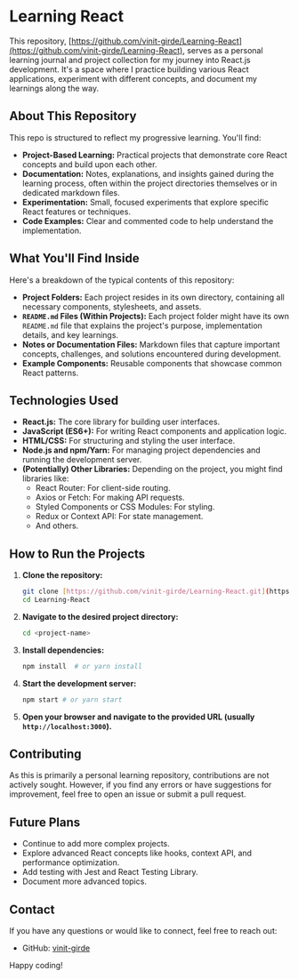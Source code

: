 # Learning React

This repository, [https://github.com/vinit-girde/Learning-React](https://github.com/vinit-girde/Learning-React), serves as a personal learning journal and project collection for my journey into React.js development. It's a space where I practice building various React applications, experiment with different concepts, and document my learnings along the way.

## About This Repository

This repo is structured to reflect my progressive learning. You'll find:

- **Project-Based Learning:** Practical projects that demonstrate core React concepts and build upon each other.
- **Documentation:** Notes, explanations, and insights gained during the learning process, often within the project directories themselves or in dedicated markdown files.
- **Experimentation:** Small, focused experiments that explore specific React features or techniques.
- **Code Examples:** Clear and commented code to help understand the implementation.

## What You'll Find Inside

Here's a breakdown of the typical contents of this repository:

- **Project Folders:** Each project resides in its own directory, containing all necessary components, stylesheets, and assets.
- **`README.md` Files (Within Projects):** Each project folder might have its own `README.md` file that explains the project's purpose, implementation details, and key learnings.
- **Notes or Documentation Files:** Markdown files that capture important concepts, challenges, and solutions encountered during development.
- **Example Components:** Reusable components that showcase common React patterns.

## Technologies Used

- **React.js:** The core library for building user interfaces.
- **JavaScript (ES6+):** For writing React components and application logic.
- **HTML/CSS:** For structuring and styling the user interface.
- **Node.js and npm/Yarn:** For managing project dependencies and running the development server.
- **(Potentially) Other Libraries:** Depending on the project, you might find libraries like:
  - React Router: For client-side routing.
  - Axios or Fetch: For making API requests.
  - Styled Components or CSS Modules: For styling.
  - Redux or Context API: For state management.
  - And others.

## How to Run the Projects

1.  **Clone the repository:**

    ```bash
    git clone [https://github.com/vinit-girde/Learning-React.git](https://www.google.com/search?q=https://github.com/vinit-girde/Learning-React.git)
    cd Learning-React
    ```

2.  **Navigate to the desired project directory:**

    ```bash
    cd <project-name>
    ```

3.  **Install dependencies:**

    ```bash
    npm install  # or yarn install
    ```

4.  **Start the development server:**

    ```bash
    npm start # or yarn start
    ```

5.  **Open your browser and navigate to the provided URL (usually `http://localhost:3000`).**

## Contributing

As this is primarily a personal learning repository, contributions are not actively sought. However, if you find any errors or have suggestions for improvement, feel free to open an issue or submit a pull request.

## Future Plans

- Continue to add more complex projects.
- Explore advanced React concepts like hooks, context API, and performance optimization.
- Add testing with Jest and React Testing Library.
- Document more advanced topics.

## Contact

If you have any questions or would like to connect, feel free to reach out:

- GitHub: [vinit-girde](https://github.com/vinit-girde)

Happy coding!
